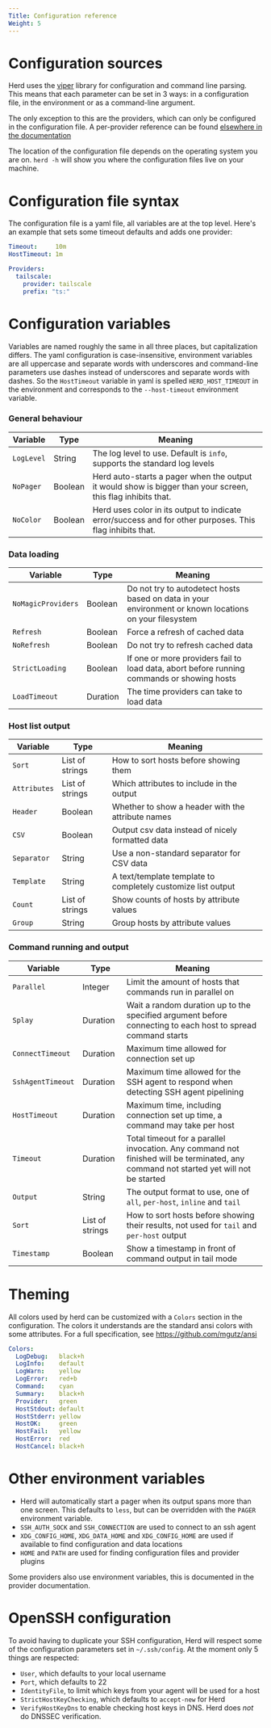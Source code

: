 ```yaml
---
Title: Configuration reference
Weight: 5
---
```

# Configuration sources

Herd uses the [viper](https://github.com/spf13/viper) library for configuration and command line
parsing. This means that each parameter can be set in 3 ways: in a configuration file, in the
environment or as a command-line argument.

The only exception to this are the providers, which can only be configured in the configuration
file. A per-provider reference can be found [elsewhere in the documentation](/host_discovery/#built-in-provider-reference)

The location of the configuration file depends on the operating system you are on. `herd -h` will
show you where the configuration files live on your machine.

# Configuration file syntax

The configuration file is a yaml file, all variables are at the top level. Here's an example that
sets some timeout defaults and adds one provider:

```yaml
Timeout:     10m
HostTimeout: 1m

Providers:
  tailscale:
    provider: tailscale
    prefix: "ts:"
```

# Configuration variables

Variables are named roughly the same in all three places, but capitalization differs. The yaml
configuration is case-insensitive, environment variables are all uppercase and separate words with
underscores and command-line parameters use dashes instead of underscores and separate words with
dashes. So the `HostTimeout` variable in yaml is spelled `HERD_HOST_TIMEOUT` in the environment and
corresponds to the `--host-timeout` environment variable.

### General behaviour

| Variable   | Type    | Meaning                                                                                                     |
|------------|---------|-------------------------------------------------------------------------------------------------------------|
| `LogLevel` | String  | The log level to use. Default is `info`, supports the standard log levels                                   |
| `NoPager`  | Boolean | Herd auto-starts a pager when the output it would show is bigger than your screen, this flag inhibits that. |
| `NoColor`  | Boolean | Herd uses color in its output to indicate error/success and for other purposes. This flag inhibits that.    |

### Data loading

| Variable           | Type     | Meaning                                                                                                |
|--------------------|----------|--------------------------------------------------------------------------------------------------------|
| `NoMagicProviders` | Boolean  | Do not try to autodetect hosts based on data in your environment or known locations on your filesystem |
| `Refresh`          | Boolean  | Force a refresh of cached data                                                                         |
| `NoRefresh`        | Boolean  | Do not try to refresh cached data                                                                      |
| `StrictLoading`    | Boolean  | If one or more providers fail to load data, abort before running commands or showing hosts             |
| `LoadTimeout`      | Duration | The time providers can take to load data                                                               |

### Host list output

| Variable     | Type            | Meaning                                                      |
|--------------|-----------------|--------------------------------------------------------------|
| `Sort`       | List of strings | How to sort hosts before showing them                        |
| `Attributes` | List of strings | Which attributes to include in the output                    |
| `Header`     | Boolean         | Whether to show a header with the attribute names            |
| `CSV`        | Boolean         | Output csv data instead of nicely formatted data             |
| `Separator`  | String          | Use a non-standard separator for CSV data                    |
| `Template`   | String          | A text/template template to completely customize list output |
| `Count`      | List of strings | Show counts of hosts by attribute values                     |
| `Group`      | String          | Group hosts by attribute values                              |

### Command running and output

| Variable          | Type            | Meaning                                                                                                                               |
|-------------------|-----------------|---------------------------------------------------------------------------------------------------------------------------------------|
| `Parallel`        | Integer         | Limit the amount of hosts that commands run in parallel on                                                                            |
| `Splay`           | Duration        | Wait a random duration up to the specified argument before connecting to each host to spread command starts                           |
| `ConnectTimeout`  | Duration        | Maximum time allowed for connection set up                                                                                            |
| `SshAgentTimeout` | Duration        | Maximum time allowed for the SSH agent to respond when detecting SSH agent pipelining                                                 |
| `HostTimeout`     | Duration        | Maximum time, including connection set up time, a command may take per host                                                           |
| `Timeout`         | Duration        | Total timeout for a parallel invocation. Any command not finished will be terminated, any command not started yet will not be started |
| `Output`          | String          | The output format to use, one of `all`, `per-host`, `inline` and `tail`                                                               |
| `Sort`            | List of strings | How to sort hosts before showing their results, not used for `tail` and `per-host` output                                             |
| `Timestamp`       | Boolean         | Show a timestamp in front of command output in tail mode                                                                              |

# Theming

All colors used by herd can be customized with a `Colors` section in the configuration. The colors
it understands are the standard ansi colors with some attributes. For a full specification, see
https://github.com/mgutz/ansi

```yaml
Colors:
  LogDebug:   black+h
  LogInfo:    default
  LogWarn:    yellow
  LogError:   red+b
  Command:    cyan
  Summary:    black+h
  Provider:   green
  HostStdout: default
  HostStderr: yellow
  HostOK:     green
  HostFail:   yellow
  HostError:  red
  HostCancel: black+h
```

# Other environment variables

- Herd will automatically start a pager when its output spans more than one screen. This defaults to `less`, but can be overridden with the `PAGER` environment variable.
- `SSH_AUTH_SOCK` and `SSH_CONNECTION` are used to connect to an ssh agent
- `XDG_CONFIG_HOME`, `XDG_DATA_HOME` and `XDG_CONFIG_HOME` are used if available to find configuration and data locations
- `HOME` and `PATH` are used for finding configuration files and provider plugins

Some providers also use environment variables, this is documented in the provider documentation.

# OpenSSH configuration

To avoid having to duplicate your SSH configuration, Herd will respect some of the configuration
parameters set in `~/.ssh/config`. At the moment only 5 things are respected:

- `User`, which defaults to your local username
- `Port`, which defaults to 22
- `IdentityFile`, to limit which keys from your agent will be used for a host
- `StrictHostKeyChecking`, which defaults to `accept-new` for Herd
- `VerifyHostKeyDns` to enable checking host keys in DNS. Herd does _not_ do DNSSEC verification.
